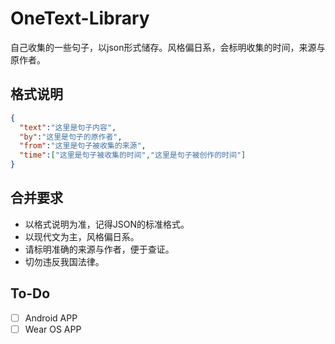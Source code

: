 # OneText-Library
自己收集的一些句子，以json形式储存。风格偏日系，会标明收集的时间，来源与原作者。

## 格式说明
```json
{
  "text":"这里是句子内容",
  "by":"这里是句子的原作者",
  "from":"这里是句子被收集的来源",
  "time":["这里是句子被收集的时间","这里是句子被创作的时间"]
}
```
## 合并要求
- 以格式说明为准，记得JSON的标准格式。
- 以现代文为主，风格偏日系。
- 请标明准确的来源与作者，便于查证。
- 切勿违反我国法律。

## To-Do
- [ ] Android APP
- [ ] Wear OS APP
